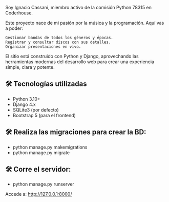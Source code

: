 Soy Ignacio Cassani, miembro activo de la comisión Python 78315 en Coderhouse.

Este proyecto nace de mi pasión por la música y la programación. Aquí vas a poder:

    Gestionar bandas de todos los géneros y épocas.
    Registrar y consultar discos con sus detalles.
    Organizar presentaciones en vivo.

El sitio está construido con Python y Django, aprovechando las herramientas modernas del desarrollo web para crear una experiencia simple, clara y potente.



## 🛠️ Tecnologías utilizadas

- Python 3.10+
- Django 4.x
- SQLite3 (por defecto)
- Bootstrap 5 (para el frontend)



## 🛠️ Realiza las migraciones para crear la BD:
- python manage.py makemigrations
- python manage.py migrate


## 🛠️ Corre el servidor:
- python manage.py runserver

Accede a: http://127.0.0.1:8000/